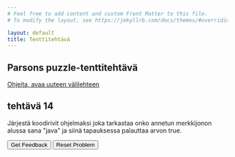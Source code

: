 ```yaml
---
# Feel free to add content and custom Front Matter to this file.
# To modify the layout, see https://jekyllrb.com/docs/themes/#overriding-theme-defaults

layout: default
title: Tenttitehtävä
---
```


## Parsons puzzle-tenttitehtävä 
[Ohjeita, avaa uuteen välilehteen](../ohjeet.md)


## tehtävä 14
Järjestä koodirivit ohjelmaksi joka tarkastaa onko annetun merkkijonon alussa sana "java" ja siinä tapauksessa palauttaa arvon true. 
<div id="P14-sortableTrash" class="sortable-code"></div> 
<div id="P14-sortable" class="sortable-code"></div> 
<div style="clear:both;"></div> 
<p> 
    <input id="P14-feedbackLink" value="Get Feedback" type="button" /> 
    <input id="P14-newInstanceLink" value="Reset Problem" type="button" /> 
</p> 
<script type="text/javascript"> 
(function(){
  var initial = "function start_spec_str(str)\n" +
    "{\n" +
    "  if (str.length < 4)\n" +
    "  {\n" +
    "    return false;\n" +
    "  }\n" +
    "  front = str.substring(0, 4);\n" +
    "  if (front == 'Java') \n" +
    "  {\n" +
    "    return true;\n" +
    "  }\n" +
    "  else \n" +
    "  {\n" +
    "    return false;\n" +
    "  }\n" +
    "} \\n console.log(start_spec_str(\"JavaScript\")); \\n console.log(start_spec_str(\"Java\")); \\n console.log(start_spec_str(\"Python\")); \\n \n" +
    "back2 = str.substring(str.length-4); #distractor";
  var parsonsPuzzle = new ParsonsWidget({
    "sortableId": "P14-sortable",
    "max_wrong_lines": 10,
    "grader": ParsonsWidget._graders.LineBasedGrader,
    "exec_limit": 2500,
    "can_indent": true,
    "x_indent": 50,
    "lang": "en",
    "trashId": "P14-sortableTrash"
  });
  parsonsPuzzle.init(initial);
  parsonsPuzzle.shuffleLines();
  $("#P14-newInstanceLink").click(function(event){ 
      event.preventDefault(); 
      parsonsPuzzle.shuffleLines(); 
  }); 
  $("#P14-feedbackLink").click(function(event){ 
      event.preventDefault(); 
      parsonsPuzzle.getFeedback(); 
  }); 
})(); 
</script>

